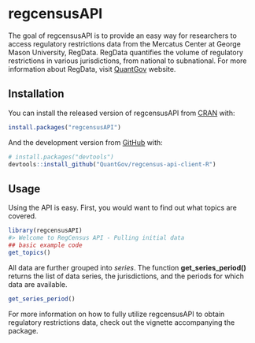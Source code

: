 
<!-- README.md is generated from README.Rmd. Please edit that file -->

# regcensusAPI

<!-- badges: start -->

<!-- badges: end -->

The goal of regcensusAPI is to provide an easy way for researchers to
access regulatory restrictions data from the Mercatus Center at George
Mason University, RegData. RegData quantifies the volume of regulatory
restrictions in various jurisdictions, from national to subnational. For
more information about RegData, visit
[QuantGov](https://www.quantgov.org) website.

## Installation

You can install the released version of regcensusAPI from
[CRAN](https://CRAN.R-project.org) with:

``` r
install.packages("regcensusAPI")
```

And the development version from [GitHub](https://github.com/) with:

``` r
# install.packages("devtools")
devtools::install_github("QuantGov/regcensus-api-client-R")
```

## Usage

Using the API is easy. First, you would want to find out what topics are
covered.

``` r
library(regcensusAPI)
#> Welcome to RegCensus API - Pulling initial data
## basic example code
get_topics()
```

All data are further grouped into *series*. The function
**get\_series\_period()** returns the list of data series, the
jurisdictions, and the periods for which data are available.

``` r
get_series_period()
```

For more information on how to fully utilize regcensusAPI to obtain
regulatory restrictions data, check out the vignette accompanying the
package.
